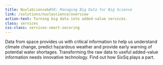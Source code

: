 ```yaml
---
title: NuvlaScience&#58; Managing Big Data for Big Science
link: /solutions/nuvlascience/overview
action-text: Turning big data into added-value services.
class: services
css-class: services-smart-securing
---
```


Data from space	provides us with critical information to help us understand climate change, predict hazardous weather and provide early warning of potential water shortages. Transforming the raw data to useful added-value information needs innovative technology. Find out how SixSq plays a part.

